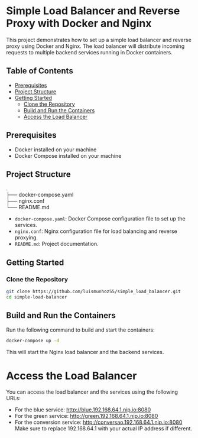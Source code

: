 # Simple Load Balancer and Reverse Proxy with Docker and Nginx

This project demonstrates how to set up a simple load balancer and reverse proxy using Docker and Nginx. The load balancer will distribute incoming requests to multiple backend services running in Docker containers.

## Table of Contents

- [Prerequisites](#prerequisites)
- [Project Structure](#project-structure)
- [Getting Started](#getting-started)
  - [Clone the Repository](#clone-the-repository)
  - [Build and Run the Containers](#build-and-run-the-containers)
  - [Access the Load Balancer](#access-the-load-balancer)

## Prerequisites

- Docker installed on your machine
- Docker Compose installed on your machine

## Project Structure

.  
├── docker-compose.yaml   
├── nginx.conf  
└── README.md  

- `docker-compose.yaml`: Docker Compose configuration file to set up the services.
- `nginx.conf`: Nginx configuration file for load balancing and reverse proxying.
- `README.md`: Project documentation.

## Getting Started

### Clone the Repository

```bash
git clone https://github.com/luismunhoz55/simple_load_balancer.git
cd simple-load-balancer
```

## Build and Run the Containers
Run the following command to build and start the containers:

```bash
docker-compose up -d
```

This will start the Nginx load balancer and the backend services.

# Access the Load Balancer
You can access the load balancer and the services using the following URLs:

- For the blue service: http://blue.192.168.64.1.nip.io:8080
- For the green service: http://green.192.168.64.1.nip.io:8080
- For the conversion service: http://conversao.192.168.64.1.nip.io:8080
Make sure to replace 192.168.64.1 with your actual IP address if different.
